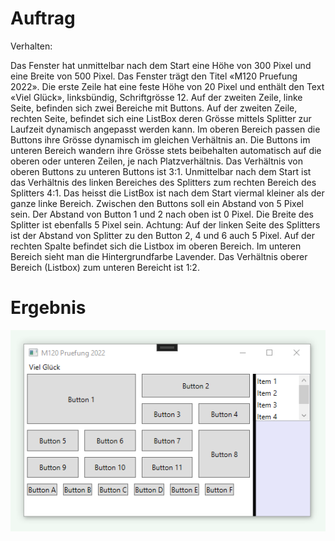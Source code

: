 # Auftrag

Verhalten:

Das Fenster hat unmittelbar nach dem Start eine Höhe von 300 Pixel und eine Breite von 500 Pixel. Das Fenster trägt den Titel «M120 Pruefung 2022». Die erste Zeile hat eine feste Höhe von 20 Pixel und enthält den Text «Viel Glück», linksbündig, Schriftgrösse 12. Auf der zweiten Zeile, linke Seite, befinden sich zwei Bereiche mit Buttons. Auf der zweiten Zeile, rechten Seite, befindet sich eine ListBox deren Grösse mittels Splitter zur Laufzeit dynamisch angepasst werden kann. Im oberen Bereich passen die Buttons ihre Grösse dynamisch im gleichen Verhältnis an. Die Buttons im unteren Bereich wandern ihre Grösse stets beibehalten automatisch auf die oberen oder unteren Zeilen, je nach Platzverhältnis. Das Verhältnis von oberen Buttons zu unteren Buttons ist 3:1. Unmittelbar nach dem Start ist das Verhältnis des linken Bereiches des Splitters zum rechten Bereich des Splitters 4:1. Das heisst die ListBox ist nach dem Start viermal kleiner als der ganze linke Bereich. Zwischen den Buttons soll ein Abstand von 5 Pixel sein. Der Abstand von Button 1 und 2 nach oben ist 0 Pixel. Die Breite des Splitter ist ebenfalls 5 Pixel sein. Achtung: Auf der linken Seite des Splitters ist der Abstand von Splitter zu den Button 2, 4 und 6 auch 5 Pixel. Auf der rechten Spalte befindet sich die Listbox im oberen Bereich. Im unteren Bereich sieht man die Hintergrundfarbe Lavender. Das Verhältnis oberer Bereich (Listbox) zum unteren Bereicht ist 1:2.

# Ergebnis

<p align="center">
  <img src="./preview.png">
</p>